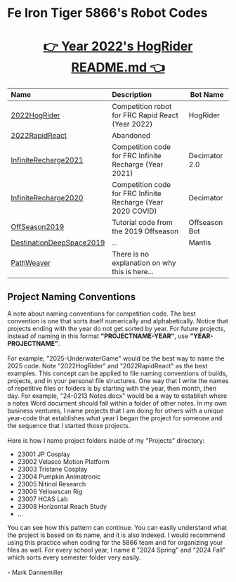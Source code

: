 # Fe Iron Tiger 5866's Robot Codes

<h1 align="center"><b><a href="2022HogRider#5866-fe-iron-tigers-presents-hogrider">👉 Year 2022's HogRider README.md 👈</a></b></h1>

| Name | Description | Bot Name |
| :--- | :---------- | ----- |
| [2022HogRider] | Competition robot for FRC Rapid React (Year 2022) | HogRider |
| [2022RapidReact] | Abandoned | |
| [InfiniteRecharge2021] | Competition code for FRC Infinite Recharge (Year 2021) | Decimator 2.0 |
| [InfiniteRecharge2020] | Competition code for FRC Infinite Recharge (Year 2020 COVID) | Decimator |
| [OffSeason2019] | Tutorial code from the 2019 Offseason | Offseason Bot |
| [DestinationDeepSpace2019] | ... | Mantis |
| [PathWeaver] | There is no explanation on why this is here... | |

[2022HogRider]: 2022HogRider#5866-fe-iron-tigers-presents-hogrider
[2022RapidReact]: 2022RapidReact
[InfiniteRecharge2020]: InfiniteRecharge2020
[InfiniteRecharge2021]: InfiniteRecharge2021
[DestinationDeepSpace2019]: DestinationDeepSpace2019
[OffSeason2019]: OffSeason2019
[PathWeaver]: PathWeaver

<h2 align="left">Project Naming Conventions</h2>

A note about naming conventions for competition code.  The best convention is one that sorts itself numerically and alphabetically.  Notice that projects ending with the year do not get sorted by year.  For future projects, instead of naming in this format **"PROJECTNAME-YEAR"**, use **"YEAR-PROJECTNAME"**.
\
\
For example, "2025-UnderwaterGame" would be the best way to name the 2025 code.  Note "2022HogRider" and "2022RapidReact" as the best examples.  This concept can be applied to file naming conventions of builds, projects, and in your personal file structures.  One way that I write the names of repetitive files or folders is by starting with the year, then month, then day.  For example, "24-0213 Notes.docx" would be a way to establish where a notes Word document should fall within a folder of other notes.
In my own business ventures, I name projects that I am doing for others with a unique year-code that establishes what year I began the project for someone and the sequence that I started those projects.
\
\
Here is how I name project folders inside of my "Projects" directory:
- 23001 JP Cosplay
- 23002 Velasco Motion Platform
- 23003 Tristane Cosplay
- 23004 Pumpkin Animatronic
- 23005 Nitinol Research
- 23006 Yellowscan Rig
- 23007 HCAS Lab
- 23008 Horizontal Reach Study
- ...

You can see how this pattern can continue.  You can easily understand what the project is based on its name, and it is also indexed.  I would recommend using this practice when coding for the 5866 team and for organizing your files as well.  For every school year, I name it "2024 Spring" and "2024 Fall" which sorts every semester folder very easily.
\
\
\- Mark Dannemiller
